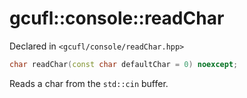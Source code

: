 # gcufl::console::readChar
Declared in `<gcufl/console/readChar.hpp>`
```cpp
char readChar(const char defaultChar = 0) noexcept;
```
Reads a char from the `std::cin` buffer.
